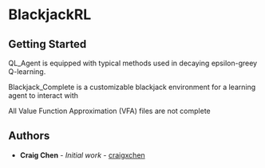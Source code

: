 # BlackjackRL


## Getting Started

QL_Agent is equipped with typical methods used in decaying epsilon-greey Q-learning.

Blackjack_Complete is a customizable blackjack environment for a learning agent to interact with


All Value Function Approximation (VFA) files are not complete

## Authors

* **Craig Chen** - *Initial work* - [craigxchen](https://github.com/craigxchen)


